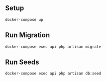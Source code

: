 ## Setup

```bash
docker-compose up
```

## Run Migration

```bash
docker-compose exec api php artisan migrate
```

## Run Seeds

```bash
docker-compose exec api php artisan db:seed
```
